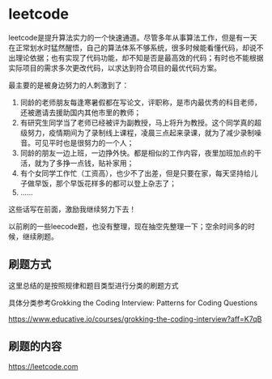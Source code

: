 # leetcode

leetcode是提升算法实力的一个快速通道。尽管多年从事算法工作，但是有一天在正常划水时猛然醒悟，自己的算法体系不够系统，很多时候能看懂代码，却说不出理论依据；也有实现了代码功能，却不知是否是最高效的代码；有时也不能根据实际项目的需求多次更改代码，以求达到符合项目的最优代码方案。

最主要的是被身边努力的人刺激到了：
1. 同龄的老师朋友每逢寒暑假都在写论文，评职称，是市内最优秀的科目老师，还被邀请去援助国内其他市里的教师；
2. 有研究生同学当了老师已经被评为副教授，马上将升为教授。这个同学真的超级努力，疫情期间为了录制线上课程，凌晨三点起来录课，就为了减少录制噪音。可见平时也是很努力的一个人；
3. 同龄的朋友一边上班，一边挣外快。都是相似的工作内容，夜里加班加点的干活，就为了多挣一点钱，贴补家用；
4. 有个女同学工作忙（工资高），也少不了出差，但是只要在家，每天坚持给儿子做早饭，那个早饭花样多的都可以登上杂志了；
5. ……

这些话写在前面，激励我继续努力下去！

以前刷的一些leecode题，也没有整理，现在抽空先整理一下；空余时间多的时候，继续刷题。



## 刷题方式

这里总结的是按照规律和题目类型进行分类的刷题方式

具体分类参考Grokking the Coding Interview: Patterns for Coding Questions

https://www.educative.io/courses/grokking-the-coding-interview?aff=K7qB



## 刷题的内容

https://leetcode.com
